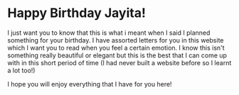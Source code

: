 # **Happy Birthday Jayita!**

I just want you to know that this is what i meant when I said I planned something for your birthday. I have assorted letters for you in this website which I want you to read when you feel a certain emotion. I know this isn't something really beautiful or elegant but this is the best that I can come up with in this short period of time (I had never built a website before so I learnt a lot too!)

I hope you will enjoy everything that I have for you here!
